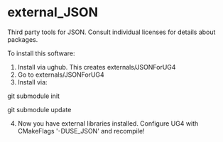 # external_JSON
Third party tools for JSON. Consult individual licenses for details about packages.


To install this software:

1) Install via ughub. This creates externals/JSONForUG4
2) Go to externals/JSONForUG4
3) Install via:

git submodule init

git submodule update

4) Now you have external libraries installed. Configure UG4 with CMakeFlags '-DUSE_JSON' and recompile!
